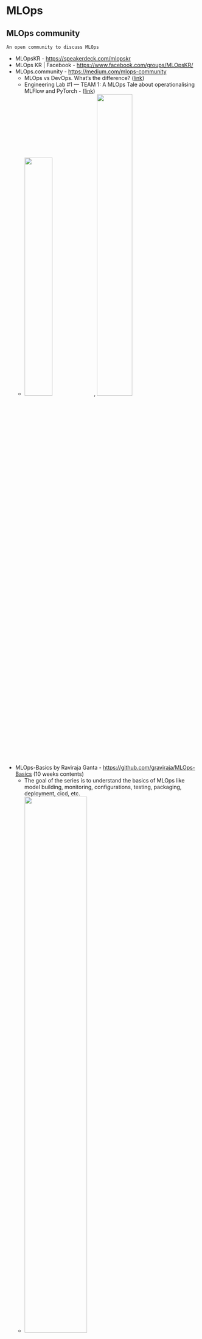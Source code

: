 # MLOps

MLOps community
---
`An open community to discuss MLOps`
* MLOpsKR - https://speakerdeck.com/mlopskr
* MLOps KR | Facebook - https://www.facebook.com/groups/MLOpsKR/ 
* MLOps.community  - https://medium.com/mlops-community 
  - MLOps vs DevOps. What’s the difference? ([link](https://medium.com/mlops-community/mlops-vs-devops-whats-the-difference-60678e628756))
  - Engineering Lab #1 — TEAM 1: A MLOps Tale about operationalising MLFlow and PyTorch - ([link](https://medium.com/mlops-community/engineering-lab-1-team-1-a-mlops-tale-about-operationalising-mlflow-and-pytorch-62193b55dc19))
  - <img src="https://miro.medium.com/max/2400/0*nLUwrL91z_5wRFSl" width=40%>, <img src="https://miro.medium.com/max/2400/0*IFe4VYTUqa1vVtLq" width=45%>
* MLOps-Basics by Raviraja Ganta - https://github.com/graviraja/MLOps-Basics (10 weeks contents)
  - The goal of the series is to understand the basics of MLOps like model building, monitoring, configurations, testing, packaging, deployment, cicd, etc.
  - <img src="https://github.com/graviraja/MLOps-Basics/raw/main/images/summary.png" width=60%>
                                                                                           
Global Cloud Company
---
* Microsoft Azure
  - Machine learning operations (MLOps) framework to upscale machine learning Lifecycle with Azure Machine Learning - ([link](https://docs.microsoft.com/en-us/azure/architecture/example-scenario/mlops/mlops-technical-paper))
  - MLOps: Continuous Delivery for Machine Learning on AWS(Dec. 2020) - [pdf](https://d1.awsstatic.com/whitepapers/mlops-continuous-delivery-machine-learning-on-aws.pdf)
  - Azure Machine Learning을 사용한 Python용 MLOps 모델 - [link](https://docs.microsoft.com/ko-kr/azure/architecture/reference-architectures/ai/mlops-python)
  - Azure Machine Learning을 사용하여 기계 학습 수명 주기를 업스케일링하는 MLOps 프레임워크 - [link](https://docs.microsoft.com/ko-kr/azure/architecture/example-scenario/mlops/mlops-technical-paper)
<img src="https://docs.microsoft.com/ko-kr/azure/architecture/example-scenario/mlops/media/data-science-lifecycle-diag.png" width="70%">

* AWS 
  - AWS MLOps Framework - https://aws.amazon.com/ko/solutions/implementations/aws-mlops-framework/ 
* Google 
  - MLOps 기반의 주요 요구사항 - [link](https://cloud.google.com/blog/ko/products/ai-machine-learning/key-requirements-for-an-mlops-foundation)


MLOps 교육/강의 
---
* Google Cloud ~ MLOps (Machine Learning Operations) Fundamentals - https://www.coursera.org/learn/mlops-fundamentals
* Full Stack Deep Learning - https://fullstackdeeplearning.com/
* Machine Learning Engineering for Production (MLOps) 특화 과정 - [coursera](https://ko.coursera.org/specializations/machine-learning-engineering-for-production-mlops)
* 송호연님 머신러닝 엔지니어 실무 - [유료](https://www.inflearn.com/course/%EB%A8%B8%EC%8B%A0%EB%9F%AC%EB%8B%9D-%EC%97%94%EC%A7%80%EB%8B%88%EC%96%B4-%EC%8B%A4%EB%AC%B4)

MLOps 설명글
---
* 머신러닝 오퍼레이션 자동화(2018, 2021업) - https://zzsza.github.io/mlops/2018/12/28/mlops/ 
* 앤드류 응 교수가 말하는 MLOps(May 2021) -  https://brunch.co.kr/@synabreu/137
* [ITFIND] 기계학습 운영화(MLOps) 실행 전략 (2021.02) - [소개](https://www.itfind.or.kr/publication/regular/weeklytrend/pastList/read.do?selectedId=1168&selectedCategory=B_ITA_01&pageSize=50&pageIndex=0), [파일](https://www.itfind.or.kr/publication/regular/weeklytrend/weekly/view.do?boardParam1=8089&boardParam2=8089)

MLOps 플랫폼 
---
* DS2.ai(디에스랩글로벌): 혁신가를 위한 MLOps 플랫폼 - [소개](https://ko.ds2.ai/studio/overview.html)
* 2021년 최고의 머신러닝 플랫폼 TOP 10 = [AITimes](http://www.aitimes.com/news/articleView.html?idxno=137999) 
